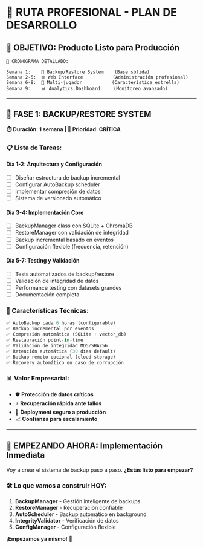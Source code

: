 # 🏢 RUTA PROFESIONAL - PLAN DE DESARROLLO

## 🎯 **OBJETIVO**: Producto Listo para Producción

```
📅 CRONOGRAMA DETALLADO:

Semana 1:    💾 Backup/Restore System    (Base sólida)
Semana 2-5:  🌐 Web Interface           (Administración profesional)  
Semana 6-8:  👥 Multi-jugador           (Característica estrella)
Semana 9:    📊 Analytics Dashboard     (Monitoreo avanzado)
```

---

## **🚀 FASE 1: BACKUP/RESTORE SYSTEM** 
**⏱️ Duración: 1 semana | 🎯 Prioridad: CRÍTICA**

### **📋 Lista de Tareas:**

#### **Día 1-2: Arquitectura y Configuración**
- [ ] Diseñar estructura de backup incremental
- [ ] Configurar AutoBackup scheduler
- [ ] Implementar compresión de datos
- [ ] Sistema de versionado automático

#### **Día 3-4: Implementación Core**
- [ ] BackupManager class con SQLite + ChromaDB
- [ ] RestoreManager con validación de integridad
- [ ] Backup incremental basado en eventos
- [ ] Configuración flexible (frecuencia, retención)

#### **Día 5-7: Testing y Validación**
- [ ] Tests automatizados de backup/restore
- [ ] Validación de integridad de datos
- [ ] Performance testing con datasets grandes
- [ ] Documentación completa

### **🔧 Características Técnicas:**
```python
✅ AutoBackup cada 6 horas (configurable)
✅ Backup incremental por eventos
✅ Compresión automática (SQLite + vector_db)
✅ Restauración point-in-time
✅ Validación de integridad MD5/SHA256
✅ Retención automática (30 días default)
✅ Backup remoto opcional (cloud storage)
✅ Recovery automático en caso de corrupción
```

### **📊 Valor Empresarial:**
- 🛡️ **Protección de datos críticos**
- ⚡ **Recuperación rápida ante fallos**
- 🔄 **Deployment seguro a producción**
- 📈 **Confianza para escalamiento**

---

## **🎯 EMPEZANDO AHORA: Implementación Inmediata**

Voy a crear el sistema de backup paso a paso. **¿Estás listo para empezar?**

### **🛠️ Lo que vamos a construir HOY:**

1. **BackupManager** - Gestión inteligente de backups
2. **RestoreManager** - Recuperación confiable 
3. **AutoScheduler** - Backup automático en background
4. **IntegrityValidator** - Verificación de datos
5. **ConfigManager** - Configuración flexible

**¡Empezamos ya mismo!** 🚀
